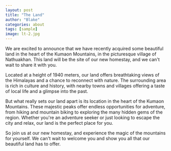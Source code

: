 ```yaml
---
layout: post
title: "The Land"
author: "Blake"
categories: about
tags: [sample]
image: lt-2.jpg
---
```


We are excited to announce that we have recently acquired some beautiful land in the heart of the Kumaon Mountains, in the picturesque village of Nathuakhan. This land will be the site of our new homestay, and we can't wait to share it with you.

Located at a height of 1940 meters, our land offers breathtaking views of the Himalayas and a chance to reconnect with nature. The surrounding area is rich in culture and history, with nearby towns and villages offering a taste of local life and a glimpse into the past.

But what really sets our land apart is its location in the heart of the Kumaon Mountains. These majestic peaks offer endless opportunities for adventure, from hiking and mountain biking to exploring the many hidden gems of the region. Whether you're an adventure seeker or just looking to escape the city and relax, our land is the perfect place for you.

So join us at our new homestay, and experience the magic of the mountains for yourself. We can't wait to welcome you and show you all that our beautiful land has to offer.
